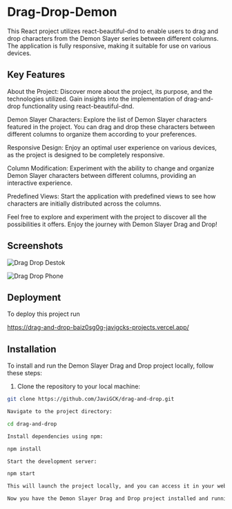 
# Drag-Drop-Demon

This React project utilizes react-beautiful-dnd to enable users to drag and drop characters from the Demon Slayer series between different columns. The application is fully responsive, making it suitable for use on various devices.


## Key Features

About the Project: Discover more about the project, its purpose, and the technologies utilized. Gain insights into the implementation of drag-and-drop functionality using react-beautiful-dnd.

Demon Slayer Characters: Explore the list of Demon Slayer characters featured in the project. You can drag and drop these characters between different columns to organize them according to your preferences.

Responsive Design: Enjoy an optimal user experience on various devices, as the project is designed to be completely responsive.

Column Modification: Experiment with the ability to change and organize Demon Slayer characters between different columns, providing an interactive experience.

Predefined Views: Start the application with predefined views to see how characters are initially distributed across the columns.

Feel free to explore and experiment with the project to discover all the possibilities it offers. Enjoy the journey with Demon Slayer Drag and Drop!

## Screenshots

![Drag Drop Destok](./public/images/destok.png)

![Drag Drop Phone](/images/phone.png)

## Deployment

To deploy this project run

https://drag-and-drop-baiz0sg0g-javigcks-projects.vercel.app/


## Installation

To install and run the Demon Slayer Drag and Drop project locally, follow these steps:

1. Clone the repository to your local machine:

```bash
git clone https://github.com/JaviGCK/drag-and-drop.git

Navigate to the project directory:

cd drag-and-drop

Install dependencies using npm:

npm install

Start the development server:

npm start

This will launch the project locally, and you can access it in your web browser at http://localhost:3000.

Now you have the Demon Slayer Drag and Drop project installed and running on your machine. Explore and enjoy organizing the characters with the drag-and-drop feature!
    
